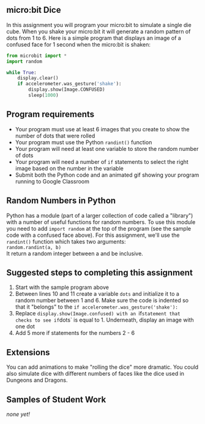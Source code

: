 micro:bit Dice
--------------------
In this assignment you will program your micro:bit to simulate a single die cube. When you shake your micro:bit it will generate a random pattern of dots from 1 to 6. Here is a simple program that displays an image of a confused face for 1 second when the micro:bit is shaken:
```python
from microbit import *
import random

while True:
    display.clear()
    if accelerometer.was_gesture('shake'):
        display.show(Image.CONFUSED)
        sleep(1000)
```

Program requirements
-----------------
* Your program must use at least 6 images that you create to show the number of dots that were rolled
* Your program must use the Python `randint()` function
* Your program will need at least one variable to store the random number of dots
* Your program will need a number of `if` statements to select the right image based on the number in the variable
* Submit both the Python code and an animated gif showing your program running to Google Classroom

Random Numbers in Python
------------------------
Python has a module (part of a larger collection of code called a "library") with a number of useful functions for random numbers. To use this module you need to add `import random` at the top of the program (see the sample code with a confused face above). For this assignment, we'll use the `randint()` function which takes two arguments:   
`random.randint(a, b)`  
It return a random integer between a and be inclusive.   

Suggested steps to completing this assignment
----------
1. Start with the sample program above
2. Between lines 10 and 11 create a variable `dots` and initialize it to a random number between 1 and 6. Make sure the code is indented so that it "belongs" to the `if accelerometer.was_gesture('shake'):`
3. Replace `display.show(Image.confused) with an `if` statement that checks to see if `dots` is equal to 1. Underneath, display an image with one dot
4. Add 5 more if statements for the numbers 2 - 6

Extensions
----------
You can add animations to make "rolling the dice" more dramatic. You could also simulate dice with different numbers of faces like the dice used in Dungeons and Dragons.

Samples of Student Work
----------
*none yet!*
